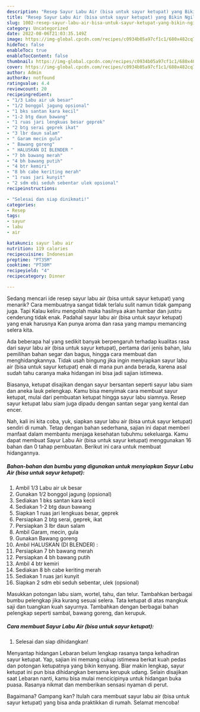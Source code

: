```yaml
---
description: "Resep Sayur Labu Air (bisa untuk sayur ketupat) yang Bikin Ngiler, Buat Buka Puasa}"
title: "Resep Sayur Labu Air (bisa untuk sayur ketupat) yang Bikin Ngiler, Buat Buka Puasa}"
slug: 1002-resep-sayur-labu-air-bisa-untuk-sayur-ketupat-yang-bikin-ngiler-buat-buka-puasa
category: Uncategorized
date: 2022-08-06T21:03:35.149Z
image: https://img-global.cpcdn.com/recipes/c0934b05a97cf1c1/680x482cq70/sayur-labu-air-bisa-untuk-sayur-ketupat-foto-resep-utama.jpg
hideToc: false
enableToc: true
enableTocContent: false
thumbnail: https://img-global.cpcdn.com/recipes/c0934b05a97cf1c1/680x482cq70/sayur-labu-air-bisa-untuk-sayur-ketupat-foto-resep-utama.jpg
cover: https://img-global.cpcdn.com/recipes/c0934b05a97cf1c1/680x482cq70/sayur-labu-air-bisa-untuk-sayur-ketupat-foto-resep-utama.jpg
author: Admin
authorAv: notfound
ratingvalue: 4.4
reviewcount: 20
recipeingredient:
- "1/3 Labu air uk besar"
- "1/2 bonggol jagung opsional"
- "1 bks santan kara kecil"
- "1-2 btg daun bawang"
- "1 ruas jari lengkuas besar geprek"
- "2 btg serai geprek ikat"
- "3 lbr daun salam"
- " Garam mecin gula"
- " Bawang goreng"
- " HALUSKAN DI BLENDER "
- "7 bh bawang merah"
- "4 bh bawang putih"
- "4 btr kemiri"
- "8 bh cabe keriting merah"
- "1 ruas jari kunyit"
- "2 sdm ebi seduh sebentar ulek opsional"
recipeinstructions:

- "Selesai dan siap dinikmati!"
categories:
- Resep
tags:
- sayur
- labu
- air

katakunci: sayur labu air 
nutrition: 119 calories
recipecuisine: Indonesian
preptime: "PT35M"
cooktime: "PT30M"
recipeyield: "4"
recipecategory: Dinner

---
```



Sedang mencari ide resep sayur labu air (bisa untuk sayur ketupat) yang menarik? Cara membuatnya sangat tidak terlalu sulit namun tidak gampang juga. Tapi Kalau keliru mengolah maka hasilnya akan hambar dan justru cenderung tidak enak. Padahal sayur labu air (bisa untuk sayur ketupat) yang enak harusnya Kan punya aroma dan rasa yang mampu memancing selera kita.


Ada beberapa hal yang sedikit banyak berpengaruh terhadap kualitas rasa dari sayur labu air (bisa untuk sayur ketupat), pertama dari jenis bahan, lalu pemilihan bahan segar dan bagus, hingga cara membuat dan menghidangkannya. Tidak usah bingung jika ingin menyiapkan sayur labu air (bisa untuk sayur ketupat) enak di mana pun anda berada, karena asal sudah tahu caranya maka hidangan ini bisa jadi sajian istimewa.

Biasanya, ketupat disajikan dengan sayur bersantan seperti sayur labu siam dan aneka lauk pelengkap. Kamu bisa menyimak cara membuat sayur ketupat, mulai dari pembuatan ketupat hingga sayur labu siamnya. Resep sayur ketupat labu siam juga dipadu dengan santan segar yang kental dan encer.


Nah, kali ini kita coba, yuk, siapkan sayur labu air (bisa untuk sayur ketupat) sendiri di rumah. Tetap dengan bahan sederhana, sajian ini dapat memberi manfaat dalam membantu menjaga kesehatan tubuhmu sekeluarga. Kamu dapat membuat Sayur Labu Air (bisa untuk sayur ketupat) menggunakan 16 bahan dan 0 tahap pembuatan. Berikut ini cara untuk membuat hidangannya.

<!--inarticleads1-->

##### Bahan-bahan dan bumbu yang digunakan untuk menyiapkan Sayur Labu Air (bisa untuk sayur ketupat):

1. Ambil 1/3 Labu air uk besar
1. Gunakan 1/2 bonggol jagung (opsional)
1. Sediakan 1 bks santan kara kecil
1. Sediakan 1-2 btg daun bawang
1. Siapkan 1 ruas jari lengkuas besar, geprek
1. Persiapkan 2 btg serai, geprek, ikat
1. Persiapkan 3 lbr daun salam
1. Ambil  Garam, mecin, gula
1. Gunakan  Bawang goreng
1. Ambil  HALUSKAN (DI BLENDER) :
1. Persiapkan 7 bh bawang merah
1. Persiapkan 4 bh bawang putih
1. Ambil 4 btr kemiri
1. Sediakan 8 bh cabe keriting merah
1. Sediakan 1 ruas jari kunyit
1. Siapkan 2 sdm ebi seduh sebentar, ulek (opsional)


Masukkan potongan labu siam, wortel, tahu, dan telur. Tambahkan berbagai bumbu pelengkap jika kurang sesuai selera. Tata ketupat di atas mangkuk saji dan tuangkan kuah sayurnya. Tambahkan dengan berbagai bahan pelengkap seperti sambal, bawang goreng, dan kerupuk. 

<!--inarticleads2-->

##### Cara membuat Sayur Labu Air (bisa untuk sayur ketupat):


1. Selesai dan siap dihidangkan!

Menyantap hidangan Lebaran belum lengkap rasanya tanpa kehadiran sayur ketupat. Yap, sajian ini memang cukup istimewa berkat kuah pedas dan potongan ketupatnya yang bikin kenyang. Biar makin lengkap, sayur ketupat ini pun bisa dihidangkan bersama kerupuk udang. Selain disajikan saat Lebaran nanti, kamu bisa mulai mencicipinya untuk hidangan buka puasa. Rasanya nikmat dan memberikan sensasi nyaman di perut. 

Bagaimana? Gampang kan? Itulah cara membuat sayur labu air (bisa untuk sayur ketupat) yang bisa anda praktikkan di rumah. Selamat mencoba!
